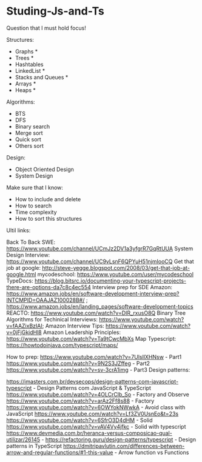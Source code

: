 # Studing-Js-and-Ts

Question that I must hold focus!

Structures:

- Graphs *
- Trees *
- Hashtables
- LinkedList *
- Stacks and Queues *
- Arrays *
- Heaps *

Algorithms:

- BTS
- DFS 
- Binary search
- Merge sort
- Quick sort
- Others sort

Design:

- Object Oriented Design
- System Design

Make sure that I know:

- How to include and delete
- How to search
- Time complexity
- How to sort this structures


Ultil links:

Back To Back SWE: https://www.youtube.com/channel/UCmJz2DV1a3yfgrR7GqRtUUA
System Design Interview: https://www.youtube.com/channel/UC9vLsnF6QPYuH51njmIooCQ
Get that job at google: http://steve-yegge.blogspot.com/2008/03/get-that-job-at-google.html
mycodeschool: https://www.youtube.com/user/mycodeschool
TypeDocs: https://blog.bitsrc.io/documenting-your-typescript-projects-there-are-options-da7c8c4ec554
Interview prep for SDE Amazon: https://www.amazon.jobs/en/software-development-interview-prep?INTCMPID=OAAJAZ100028B#/  ; https://www.amazon.jobs/en/landing_pages/software-development-topics
REACTO: https://www.youtube.com/watch?v=DIR_rxusO8Q
Binary Tree Algorithms for Techinical Interviews: https://www.youtube.com/watch?v=fAAZixBzIAI;
Amazon Interview Tips: https://www.youtube.com/watch?v=0jFjGkjdHl8
Amazon Leadership Principles: https://www.youtube.com/watch?v=Ta9tCwcMbXs
Map Typescript: https://howtodoinjava.com/typescript/maps/

How to prep:
https://www.youtube.com/watch?v=7UlslIXHNsw - Part1
https://www.youtube.com/watch?v=9N2S3JZffeg - Part2
https://www.youtube.com/watch?v=sv-3crA1img - Part3
Design patterns:

https://imasters.com.br/devsecops/design-patterns-com-javascript-typescript - Design Patterns com JavaScript & TypeScript
https://www.youtube.com/watch?v=4OLCrClb_So - Factory and Observe
https://www.youtube.com/watch?v=arAz2Ff8s88 - Factory
https://www.youtube.com/watch?v=6OWYokNWwkA - Avoid class with JavaScript
https://www.youtube.com/watch?v=Lf3ZV0UsnEo&t=23s
https://www.youtube.com/watch?v=6SfrO3D4dHM - Solid
https://www.youtube.com/watch?v=vAV4Vy4jfkc - Solid with typescript
https://www.devmedia.com.br/heranca-versus-composicao-qual-utilizar/26145 - 
https://refactoring.guru/design-patterns/typescript - Design patterns in TypeScript
https://dmitripavlutin.com/differences-between-arrow-and-regular-functions/#1-this-value - Arrow function vs Functions

